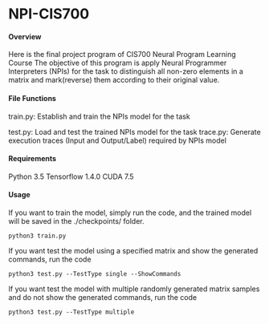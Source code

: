 # NPI-CIS700

#### Overview
Here is the final project program of CIS700 Neural Program Learning Course
The objective of this program is apply Neural Programmer Interpreters (NPIs) for the task to distinguish all non-zero elements in a matrix and mark(reverse) them according to their original value.

#### File Functions
train.py: Establish and train the NPIs model for the task

test.py: Load and test the trained NPIs model for the task
trace.py: Generate execution traces (Input and Output/Label) required by NPIs model

#### Requirements
Python 3.5
Tensorflow 1.4.0
CUDA 7.5

#### Usage
If you want to train the model, simply run the code, and the trained model will be saved in the ./checkpoints/ folder.
```
python3 train.py
```

If you want test the model using a specified matrix and show the generated commands, run the code
```
python3 test.py --TestType single --ShowCommands
```

If you want test the model with multiple randomly generated matrix samples and do not show the generated commands, run the code
```
python3 test.py --TestType multiple
```
